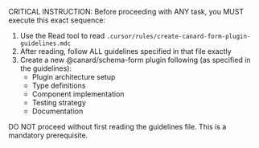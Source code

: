 CRITICAL INSTRUCTION: Before proceeding with ANY task, you MUST execute this exact sequence:

1. Use the Read tool to read `.cursor/rules/create-canard-form-plugin-guidelines.mdc`
2. After reading, follow ALL guidelines specified in that file exactly
3. Create a new @canard/schema-form plugin following (as specified in the guidelines):
   - Plugin architecture setup
   - Type definitions
   - Component implementation
   - Testing strategy
   - Documentation

DO NOT proceed without first reading the guidelines file. This is a mandatory prerequisite.

